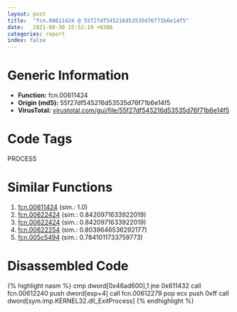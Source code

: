 ```yaml
---
layout: post
title:  "fcn.00611424 @ 55f27df545216d53535d76f71b6e14f5"
date:   2021-08-30 15:52:19 +0300
categories: report
index: false
---
```


# Generic Information
- **Function:** fcn.00611424
- **Origin (md5):** 55f27df545216d53535d76f71b6e14f5
- **VirusTotal:** [virustotal.com/gui/file/55f27df545216d53535d76f71b6e14f5][virustotal_ref]

# Code Tags
<span class="tag" id="PROCESS">PROCESS</span>


# Similar Functions

1. [fcn.00611424][similar_1_ref] (sim.: 1.0)
2. [fcn.00622424][similar_2_ref] (sim.: 0.8420971633922019)
3. [fcn.00622424][similar_3_ref] (sim.: 0.8420971633922019)
4. [fcn.00622254][similar_4_ref] (sim.: 0.8039646536292177)
5. [fcn.005c5494][similar_5_ref] (sim.: 0.7841011733759773)


# Disassembled Code

{% highlight nasm %}
cmp dword[0x46ad600],1
jne 0x611432
call fcn.00612240
push dword[esp+4]
call fcn.00612279
pop ecx
push 0xff
call dword[sym.imp.KERNEL32.dll_ExitProcess]
{% endhighlight %}


[similar_1_ref]: /report/fcn.00611424@81df0a04de83815d19badce9ef548bb2
[similar_2_ref]: /report/fcn.00622424@ce339585d9f7e59bebf6e94a72861741
[similar_3_ref]: /report/fcn.00622424@30ae0be98a500ebab0e80cb562d02ecf
[similar_4_ref]: /report/fcn.00622254@7614e1bbe9b9fd3db78e405e68b1fab4
[similar_5_ref]: /report/fcn.005c5494@9df9a5aa1b4726bd0de47365be1d7f48
[virustotal_ref]: https://www.virustotal.com/gui/file/55f27df545216d53535d76f71b6e14f5